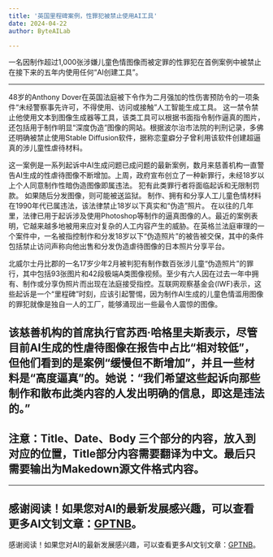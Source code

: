 ```yaml
---
title: '英国里程碑案例，性罪犯被禁止使用AI工具'
date: 2024-04-22
author: ByteAILab

---
```


一名因制作超过1,000张涉嫌儿童色情图像而被定罪的性罪犯在首例案例中被禁止在接下来的五年内使用任何“AI创建工具”。

---
 48岁的Anthony Dover在英国法庭被下令作为二月强加的性伤害预防令的一项条件“未经警察事先许可，不得使用、访问或接触”人工智能生成工具。 这一禁令禁止他使用文本到图像生成器等工具，该类工具可以根据书面指令制作逼真的图片，还包括用于制作明显“深度伪造”图像的网站。根据波尔治市法院的判刑记录，多佛还明确被禁止使用Stable Diffusion软件，据称恋童癖分子曾利用该软件创建超逼真的涉儿童性虐待材料。


这一案例是一系列起诉中AI生成问题已成问题的最新案例，数月来慈善机构一直警告AI生成的性虐待图像不断增加。上周，政府宣布创立了一种新罪行，未经18岁以上个人同意制作性暗伪造图像即属违法。 犯有此类罪行者将面临起诉和无限制罚款。 如果随后分发图像，则可能被送监狱。 制作、拥有和分享人工儿童色情材料在1990年代已属违法，该法律禁止18岁以下真实和“伪造”照片。 在以往的几年里，法律已用于起诉涉及使用Photoshop等制作的逼真图像的人。最近的案例表明，它越来越多地被用来应对复杂的人工内容产生的威胁。在英格兰法庭审理的一个案件中，一名被指控制作和分发18岁以下“伪造照片”的被告被交保，其中的条件包括禁止访问声称向他出售和分发伪造虐待图像的日本照片分享平台。


北威尔士丹比郡的一名17岁少年2月被判犯有制作数百张涉儿童“伪造照片”的罪行，其中包括93张图片和42段极端A类图像视频。至少有六人因在过去一年中拥有、制作或分享伪照片而出现在法庭接受指控。互联网观察基金会(IWF)表示，这些起诉是一个“里程碑”时刻，应该引起警惕，因为制作AI生成的儿童色情滥用图像的罪犯就像是独自一人的工厂，能够涌现出一些最令人震惊的图像。


该慈善机构的首席执行官苏西·哈格里夫斯表示，尽管目前AI生成的性虐待图像在报告中占比“相对较低”，但他们看到的是案例“缓慢但不断增加”，并且一些材料是“高度逼真”的。她说：“我们希望这些起诉向那些制作和散布此类内容的人发出明确的信息，即这是违法的。”
---

注意：Title、Date、Body 三个部分的内容，放入到对应的位置，Title部分内容需要翻译为中文。最后只需要输出为Makedown源文件格式内容。
---

---
感谢阅读！如果您对AI的最新发展感兴趣，可以查看更多AI文钊文章：[GPTNB](https://gptnb.com)。
---
感谢阅读！如果您对AI的最新发展感兴趣，可以查看更多AI文钊文章：[GPTNB](https://gptnb.com)。